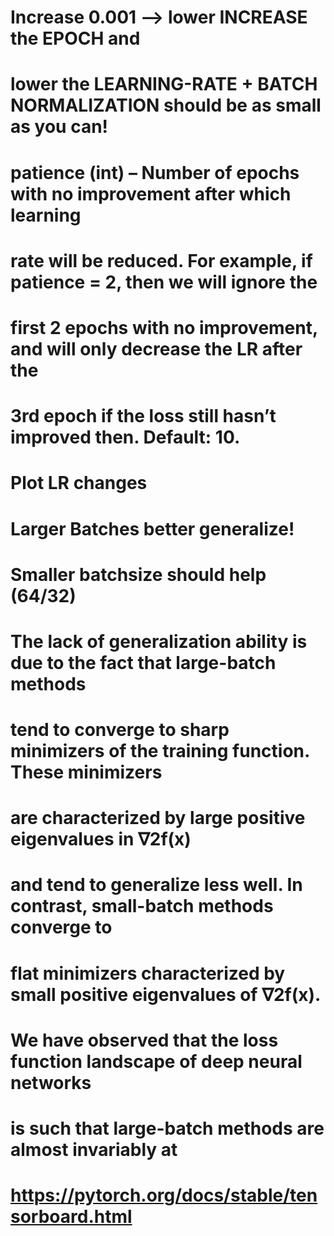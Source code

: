 # Increase 0.001  --> lower INCREASE the EPOCH and 
# lower the LEARNING-RATE + BATCH NORMALIZATION should be as small as you can!

# patience (int) – Number of epochs with no improvement after which learning 
# rate will be reduced. For example, if patience = 2, then we will ignore the 
# first 2 epochs with no improvement, and will only decrease the LR after the 
# 3rd epoch if the loss still hasn’t improved then. Default: 10.

# Plot LR changes

# Larger Batches better generalize!
# Smaller batchsize should help (64/32)

# The lack of generalization ability is due to the fact that large-batch methods 
# tend to converge to sharp minimizers of the training function. These minimizers 
# are characterized by large positive eigenvalues in ∇2f(x)
# and tend to generalize less well. In contrast, small-batch methods converge to 
# flat minimizers characterized by small positive eigenvalues of ∇2f(x).
# We have observed that the loss function landscape of deep neural networks 
# is such that large-batch methods are almost invariably at

# https://pytorch.org/docs/stable/tensorboard.html

